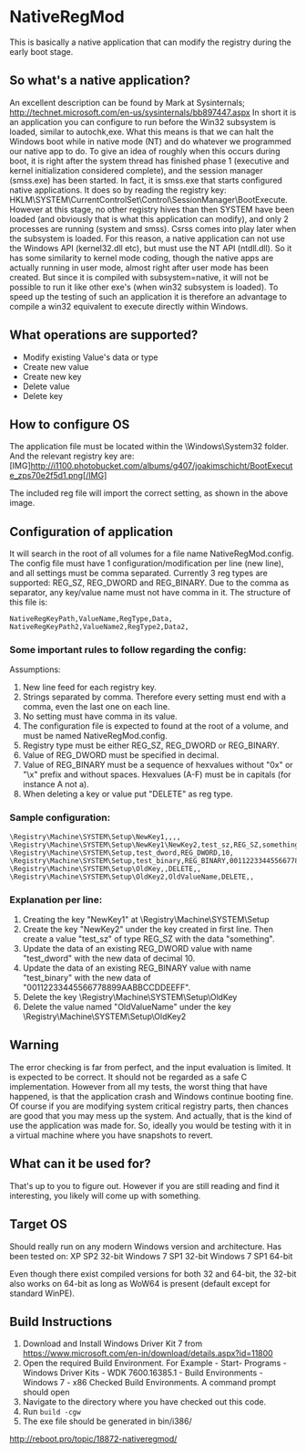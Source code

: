 # NativeRegMod

This is basically a native application that can modify the registry during the early boot stage.

## So what's a native application?
An excellent description can be found by Mark at Sysinternals; http://technet.microsoft.com/en-us/sysinternals/bb897447.aspx
In short it is an application you can configure to run before the Win32 subsystem is loaded, similar to autochk,exe. What this means is that we can halt the Windows boot while in native mode (NT) and do whatever we programmed our native app to do. To give an idea of roughly when this occurs during boot, it is right after the system thread has finished phase 1 (executive and kernel initialization considered complete), and the session manager (smss.exe) has been started. In fact, it is smss.exe that starts configured native applications. It does so by reading the registry key: HKLM\SYSTEM\CurrentControlSet\Control\SessionManager\BootExecute. However at this stage, no other registry hives than then SYSTEM have been loaded (and obviously that is what this application can modify), and only 2 processes are running (system and smss). Csrss comes into play later when the subsystem is loaded. For this reason, a native application can not use the Windows API (kernel32.dll etc), but must use the NT API (ntdll.dll). So it has some similarity to kernel mode coding, though the native apps are actually running in user mode, almost right after user mode has been created. But since it is compiled with subsystem=native, it will not be possible to run it like other exe's (when win32 subsystem is loaded). To speed up the testing of such an application it is therefore an advantage to compile a win32 equivalent to execute directly within Windows.

## What operations are supported?
- Modify existing Value's data or type
- Create new value
- Create new key
- Delete value
- Delete key

## How to configure OS
The application file must be located within the \Windows\System32 folder. And the relevant registry key are:
[IMG]http://i1100.photobucket.com/albums/g407/joakimschicht/BootExecute_zps70e2f5d1.png[/IMG]


The included reg file will import the correct setting, as shown in the above image.

## Configuration of application
It will search in the root of all volumes for a file name NativeRegMod.config. The config file must have 1 configuration/modification per line (new line), and all settings must be comma separated. Currently 3 reg types are supported: REG_SZ, REG_DWORD and REG_BINARY. Due to the comma as separator, any key/value name must not have comma in it. The structure of this file is:
```
NativeRegKeyPath,ValueName,RegType,Data,
NativeRegKeyPath2,ValueName2,RegType2,Data2,
```

### Some important rules to follow regarding the config:

Assumptions:
1. New line feed for each registry key.
2. Strings separated by comma. Therefore every setting must end with a comma, even the last one on each line.
3. No setting must have comma in its value.
3. The configuration file is expected to found at the root of a volume, and must be named NativeRegMod.config.
4. Registry type must be either REG_SZ, REG_DWORD or REG_BINARY.
5. Value of REG_DWORD must be specified in decimal.
6. Value of REG_BINARY must be a sequence of hexvalues without "0x" or "\x" prefix and without spaces. Hexvalues (A-F) must be in capitals (for instance A not a).
7. When deleting a key or value put "DELETE" as reg type.

### Sample configuration:
```
\Registry\Machine\SYSTEM\Setup\NewKey1,,,,
\Registry\Machine\SYSTEM\Setup\NewKey1\NewKey2,test_sz,REG_SZ,something,
\Registry\Machine\SYSTEM\Setup,test_dword,REG_DWORD,10,
\Registry\Machine\SYSTEM\Setup,test_binary,REG_BINARY,00112233445566778899AABBCCDDEEFF,
\Registry\Machine\SYSTEM\Setup\OldKey,,DELETE,,
\Registry\Machine\SYSTEM\Setup\OldKey2,OldValueName,DELETE,,
```

### Explanation per line:
1. Creating the key "NewKey1" at \Registry\Machine\SYSTEM\Setup
2. Create the key "NewKey2" under the key created in first line. Then create a value "test_sz" of type REG_SZ with the data "something".
3. Update the data of an existing REG_DWORD value with name "test_dword" with the new data of decimal 10.
4. Update the data of an existing REG_BINARY value with name "test_binary" with the new data of "00112233445566778899AABBCCDDEEFF".
5. Delete the key \Registry\Machine\SYSTEM\Setup\OldKey
6. Delete the value named "OldValueName" under the key \Registry\Machine\SYSTEM\Setup\OldKey2

## Warning
The error checking is far from perfect, and the input evaluation is limited. It is expected to be correct. It should not be regarded as a safe C implementation. However from all my tests, the worst thing that have happened, is that the application crash and Windows continue booting fine. Of course if you are modifying system critical registry parts, then chances are good that you may mess up the system. And actually, that is the kind of use the application was made for. So, ideally you would be testing with it in a virtual machine where you have snapshots to revert. 

## What can it be used for?
That's up to you to figure out. However if you are still reading and find it interesting, you likely will come up with something.

## Target OS
Should really run on any modern Windows version and architecture. Has been tested on:
XP SP2 32-bit
Windows 7 SP1 32-bit
Windows 7 SP1 64-bit

Even though there exist compiled versions for both 32 and 64-bit, the 32-bit also works on 64-bit as long as WoW64 is present (default except for standard WinPE).

## Build Instructions

1. Download and Install Windows Driver Kit 7 from https://www.microsoft.com/en-in/download/details.aspx?id=11800
2. Open the required Build Environment. For Example - Start- Programs - Windows Driver Kits - WDK 7600.16385.1 - Build Environments - Windows 7 - x86 Checked Build Environments. A command prompt should open
3. Navigate to the directory where you have checked out this code.
4. Run `build -cgw`
5. The exe file should be generated in bin/i386/


http://reboot.pro/topic/18872-nativeregmod/

